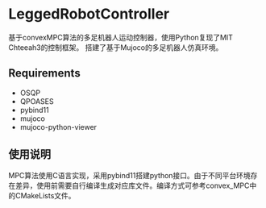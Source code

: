 # LeggedRobotController
基于convexMPC算法的多足机器人运动控制器，使用Python复现了MIT Chteeah3的控制框架。
搭建了基于Mujoco的多足机器人仿真环境。

## Requirements
  * OSQP
  * QPOASES
  * pybind11
  * mujoco
  * mujoco-python-viewer
## 使用说明
MPC算法使用C语言实现，采用pybind11搭建python接口。由于不同平台环境存在差异，使用前需要自行编译生成对应库文件。编译方式可参考convex_MPC中的CMakeLists文件。
